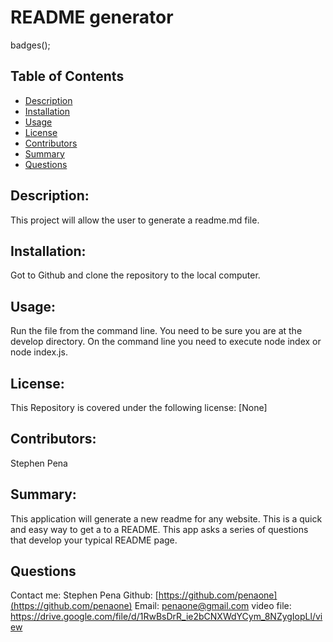 

 # README generator
  

badges();
## Table of Contents
* [Description](#description)
* [Installation](#installation)
* [Usage](#usage)
* [License](#license)
* [Contributors](#contributors)
* [Summary](#summary)
* [Questions](#questions)


## Description:
This project will allow the user to generate a readme.md file. 


## Installation:
Got to Github and clone the repository to the local computer.


## Usage:
Run the file from the command line. You need to be sure you are at the develop directory. On the command line you need to execute node index or node index.js.


## License:
This Repository is covered under the following license: [None] 

## Contributors:
Stephen Pena



## Summary:
This application will generate a new readme for any website. This is a quick and easy way to get a to
a README. This app asks a series of questions that develop your typical README page.





## Questions
Contact me: Stephen Pena
Github: [https://github.com/penaone](https://github.com/penaone)
Email: [penaone@gmail.com](penaone@gmail.com)
video file: https://drive.google.com/file/d/1RwBsDrR_ie2bCNXWdYCym_8NZygIopLl/view
